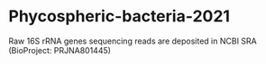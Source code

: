 # Phycospheric-bacteria-2021
Raw 16S rRNA genes sequencing reads are deposited in NCBI SRA  (BioProject: PRJNA801445)
